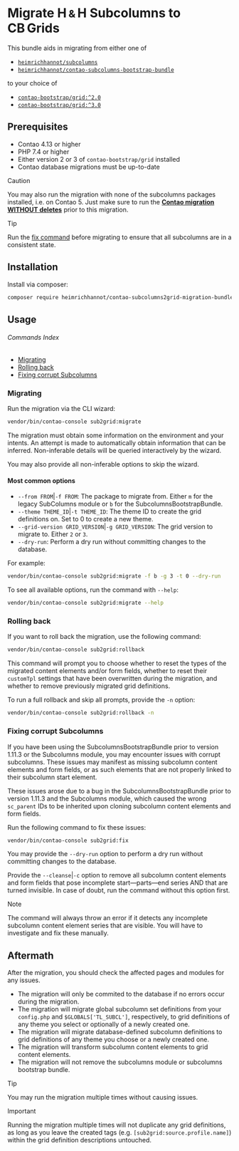 # Migrate H&#8239;<small>&amp;</small>&#8239;H Subcolumns to CB&#8239;Grids

This bundle aids in migrating from either one of
- [`heimrichhannot/subcolumns`](https://github.com/heimrichhannot/contao-subcolumns)
- [`heimrichhannot/contao-subcolumns-bootstrap-bundle`](https://github.com/heimrichhannot/contao-subcolumns-bootstrap-bundle)

to your choice of
- [`contao-bootstrap/grid:^2.0`](https://github.com/contao-bootstrap/grid)
- [`contao-bootstrap/grid:^3.0`](https://contao-bootstrap.de/bootstrap-5-verwenden.html)


## Prerequisites

- Contao 4.13 or higher
- PHP 7.4 or higher
- Either version 2 or 3 of `contao-bootstrap/grid` installed
- Contao database migrations must be up-to-date

> [!CAUTION]
> You may also run the migration with none of the subcolumns packages installed, i.e. on Contao 5.
> Just make sure to run the <ins>**Contao migration WITHOUT deletes**</ins> prior to this migration. 

> [!TIP]
> Run the [fix command](#fixing-corrupt-subcolumns) before migrating to ensure that all subcolumns are in a consistent state.


## Installation

Install via composer:

```bash
composer require heimrichhannot/contao-subcolumns2grid-migration-bundle:dev-trunk
```


## Usage

###### Commands Index

- [Migrating](#migrating)
- [Rolling back](#rolling-back)
- [Fixing corrupt Subcolumns](#fixing-corrupt-subcolumns)

### Migrating

Run the migration via the CLI wizard:

```bash
vendor/bin/contao-console sub2grid:migrate
```

The migration must obtain some information on the environment and your intents.
An attempt is made to automatically obtain information that can be inferred.
Non-inferable details will be queried interactively by the wizard.

You may also provide all non-inferable options to skip the wizard.

#### Most common options

- `--from FROM`|`-f FROM`: The package to migrate from. Either `m` for the legacy SubColumns module or `b` for the SubcolumnsBootstrapBundle.
- `--theme THEME_ID`|`-t THEME_ID`: The theme ID to create the grid definitions on. Set to 0 to create a new theme.
- `--grid-version GRID_VERSION`|`-g GRID_VERSION`: The grid version to migrate to. Either `2` or `3`.
- `--dry-run`: Perform a dry run without committing changes to the database.

For example:
```bash
vendor/bin/contao-console sub2grid:migrate -f b -g 3 -t 0 --dry-run
```

To see all available options, run the command with `--help`:

```bash
vendor/bin/contao-console sub2grid:migrate --help
```


### Rolling back

If you want to roll back the migration, use the following command:

```bash
vendor/bin/contao-console sub2grid:rollback
```

This command will prompt you to choose whether to reset the types of the migrated content elements and/or form fields,
whether to reset their `customTpl` settings that have been overwritten during the migration, and whether to remove
previously migrated grid definitions.

To run a full rollback and skip all prompts, provide the `-n` option:

```bash
vendor/bin/contao-console sub2grid:rollback -n
```


### Fixing corrupt Subcolumns

If you have been using the SubcolumnsBootstrapBundle prior to version 1.11.3 or the Subcolumns module, you may encounter issues with corrupt subcolumns.
These issues may manifest as missing subcolumn content elements and form fields, or as such elements that are not properly linked to their subcolumn start element.

These issues arose due to a bug in the SubcolumnsBootstrapBundle prior to version 1.11.3 and the Subcolumns module, which caused the wrong `sc_parent` IDs to be inherited upon cloning subcolumn content elements and form fields.

Run the following command to fix these issues:

```bash
vendor/bin/contao-console sub2grid:fix
```

You may provide the `--dry-run` option to perform a dry run without committing changes to the database.

Provide the `--cleanse`|`-c` option to remove all subcolumn content elements and form fields that pose incomplete start&mdash;parts&mdash;end series AND that are turned invisible. In case of doubt, run the command without this option first.

> [!NOTE]
> The command will always throw an error if it detects any incomplete subcolumn content element series that are visible. You will have to investigate and fix these manually.


## Aftermath

After the migration, you should check the affected pages and modules for any issues.

- The migration will only be commited to the database if no errors occur during the migration.
- The migration will migrate global subcolumn set definitions from your `config.php` and `$GLOBALS['TL_SUBCL']`,
  respectively, to grid definitions of any theme you select or optionally of a newly created one.
- The migration will migrate database-defined subcolumn definitions to grid definitions of any theme you choose or
  a newly created one.
- The migration will transform subcolumn content elements to grid content elements.
- The migration will not remove the subcolumns module or subcolumns bootstrap bundle.

> [!TIP]
> You may run the migration multiple times without causing issues.

> [!IMPORTANT]
> Running the migration multiple times will not duplicate any grid definitions, as long as you leave the created tags
> (e.g. `[sub2grid:source.profile.name]`) within the grid definition descriptions untouched. 
